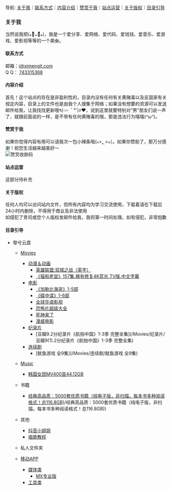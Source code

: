导航: [关于我](#关于我 "关于我")｜[联系方式](#联系方式 "联系我")｜[内容介绍](#内容介绍 "内容介绍")｜[赞赏于我](#赞赏于我 "赞赏")｜[站点运营](#站点运营 "站点运营")｜[关于版权](#关于版权 "版权问题")｜[目录引导](#目录引导 "目录引导，引导你查找目录文件")
### 关于我
  当然说我把(⁎⚈᷀᷁ᴗ⚈᷀᷁⁎)，我是一个爱分享、爱网络、爱代码、爱钱钱、爱音乐、爱游戏、爱影视等等的一个~~美女~~。  
#### 联系方式
  邮箱：i@ximengit.com  
  Q Q：	[743315368](http://wpa.qq.com/msgrd?v=3&uin=743315368&site=qq&menu=yes "许美丽的QQ")
  
#### 内容介绍
  首先！这个站点的存在是非盈利性的，目录内没有任何有关黄赌毒以及反国家有关规定内容，目录上的文件也是由我个人搜集于网络；如果没有想要的资源可以发送邮件给我，让我找找更新哦٩(๛ ˘ ³˘)۶♥，说到这里就要特别对“男”朋友们说一声了，就跟前面说的一样，是不带有任何黄赌毒的哦，那是违法行为嘻嘻(*^ω^*)。  
#### 赞赏于我
  如果你觉得内容有用可以请我次一包小辣条哦(๑>؂<๑）。如果你赞助了，那万分感谢！祝您生活越来越美好～  
![赞赏收款码](http://cdn.bxwin.cn/ico/ico.png "暂时不贴")
#### 站点运营
  这部分待补充  

#### 关于版权
任何人均可以访问站内文件，但所有内容均为学习交流使用，下载着请在下载后24小时内删除，不得用于商业及非法使用  
如侵犯了贵司或您个人版权发邮件给我，我将第一时间处理。如有侵犯，非常抱歉  
#### 目录引导
* 黎兮云盘
    * [Movies](/Movies)
        * [动漫＆动画](/Movies/动漫＆动画)
            * [英雄联盟:双城之战（英字）](//Movies/动漫＆动画/英雄联盟:双城之战（英字）)
            * [《猫和老鼠》157集.稀有修复4K蓝光.TV版.中文字幕](/动漫＆动画/《猫和老鼠》157集.稀有修复4K蓝光.TV版.中文字幕)
        * [电影](/Movies/电影)
            * [《加勒比海盗》1-5部](/Movies/电影/《加勒比海盗》1-5部)
            * [《碟中谍》1-6部](/Movies/电影/《碟中谍》1-6部)
            * [全球华语影视](/Movies/电影/全球华语影视)
            * [恐怖片超级大全](/Movies/电影/恐怖片超级大全)
            * [死神来了](/Movies/电影/死神来了)
            * [漫威电影](/Movies/电影/漫威电影)
        * [纪录片](/Movies/纪录片)
            * [豆瓣9.2分纪录片《航拍中国》1-3季 完整全集](/Movies/纪录片/豆瓣9(1).2分纪录片《航拍中国》1-3季 完整全集)
        * [连续剧](/Movies/连续剧)
            * [鱿鱼游戏 全9集](/Movies/连续剧/鱿鱼游戏 全9集)
    * [Music](/Music)
        * [韩国女团MV400首44.12GB](/Music/韩国女团MV400首44.12GB)
    * 书籍
        * [经典高品质：5000套优质书籍（纯电子版，非扫描。每本书多种阅读格式！总116.8GB)](/书籍/经典高品质：5000套优质书籍（纯电子版，非扫描。每本书多种阅读格式！总116.8GB)/经典高品质：5000套优质书籍（纯电子版，非扫描。每本书多种阅读格式！总116.8GB))
    * 其他
        * [抖音小姐姐](/其他/抖音小姐姐)
        * [唱歌教程](/其他/唱歌教程)

    * 私人文件夹
    * [移动APP](/移动APP)
        * [媒体类](/移动APP/媒体类)
            * [MX专业版](/移动APP/媒体类/MX专业版)
        * [工具类](/移动APP/工具类)
